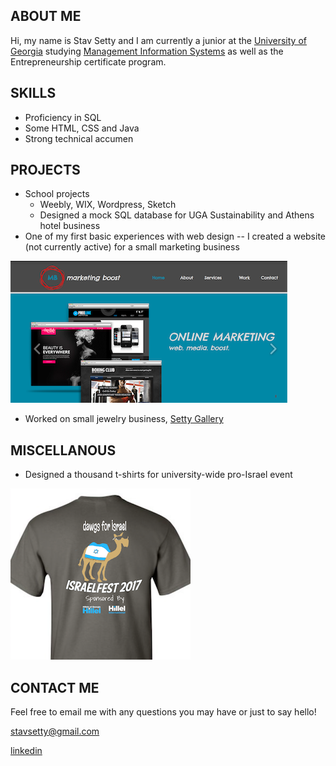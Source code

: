 ## ABOUT ME

Hi, my name is Stav Setty and I am currently a junior at the [University of Georgia](http://www.uga.edu) studying [Management Information Systems](http://www.terry.uga.edu/undergraduate/majors/management-information-systems) as well as the Entrepreneurship certificate program. 

## SKILLS 
- Proficiency in SQL 
- Some HTML, CSS and Java 
- Strong technical accumen 

## PROJECTS
- School projects 
  - Weebly, WIX, Wordpress, Sketch   
  - Designed a mock SQL database for UGA Sustainability and Athens hotel business 
- One of my first basic experiences with web design -- I created a website (not currently active) for a small marketing business 


![Image](markboost.jpg)
- Worked on small jewelry business, [Setty Gallery](http://www.settygallery.com)

## MISCELLANOUS  

- Designed a thousand t-shirts for university-wide pro-Israel event 

![Image](tshirt.jpg)

## CONTACT ME
Feel free to email me with any questions you may have or just to say hello! 

[stavsetty@gmail.com](stavsetty@gmail.com)

[linkedin](https://www.linkedin.com/in/stavsetty/) 


